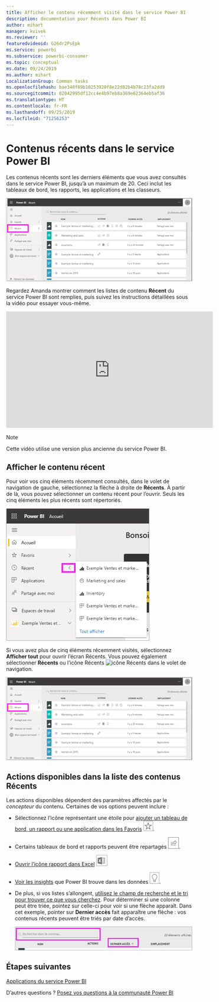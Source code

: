 ```yaml
---
title: Afficher le contenu récemment visité dans le service Power BI
description: documentation pour Récents dans Power BI
author: mihart
manager: kvivek
ms.reviewer: ''
featuredvideoid: G26dr2PsEpk
ms.service: powerbi
ms.subservice: powerbi-consumer
ms.topic: conceptual
ms.date: 09/24/2019
ms.author: mihart
LocalizationGroup: Common tasks
ms.openlocfilehash: bae340f89b10253920f8e22d02b4b78c23fa2dd9
ms.sourcegitcommit: 02042995df12cc4e4b97eb8a369e62364eb5af36
ms.translationtype: HT
ms.contentlocale: fr-FR
ms.lasthandoff: 09/25/2019
ms.locfileid: "71256253"
---
```

# <a name="recent-content-in-the-power-bi-service"></a>Contenus **récents** dans le service Power BI
Les contenus récents sont les derniers éléments que vous avez consultés dans le service Power BI, jusqu’à un maximum de 20.  Ceci inclut les tableaux de bord, les rapports, les applications et les classeurs.

![fenêtre Contenu récent](./media/end-user-recent/power-bi-recent.png)

Regardez Amanda montrer comment les listes de contenu **Récent** du service Power BI sont remplies, puis suivez les instructions détaillées sous la vidéo pour essayer vous-même.

<iframe width="560" height="315" src="https://www.youtube.com/embed/G26dr2PsEpk" frameborder="0" allowfullscreen></iframe>

> [!NOTE]
> Cette vidéo utilise une version plus ancienne du service Power BI.

## <a name="display-recent-content"></a>Afficher le contenu récent
Pour voir vos cinq éléments récemment consultés, dans le volet de navigation de gauche, sélectionnez la flèche à droite de **Récents**.  À partir de là, vous pouvez sélectionner un contenu récent pour l’ouvrir. Seuls les cinq éléments les plus récents sont répertoriés.

![menu volant Contenu récent](./media/end-user-recent/power-bi-recent-flyout.png)

Si vous avez plus de cinq éléments récemment visités, sélectionnez **Afficher tout** pour ouvrir l’écran Récents. Vous pouvez également sélectionner **Récents** ou l’icône Récents ![icône Récents](./media/end-user-recent/power-bi-icon.png) dans le volet de navigation.

![afficher tout le contenu récent](./media/end-user-recent/power-bi-recent.png)

## <a name="actions-available-from-the-recent-content-list"></a>Actions disponibles dans la liste des contenus **Récents**
Les actions disponibles dépendent des paramètres affectés par le *concepteur* du contenu. Certaines de vos options peuvent inclure :
* Sélectionnez l’icône représentant une étoile pour [ajouter un tableau de bord, un rapport ou une application dans les Favoris](end-user-favorite.md) ![icône d’étoile](./media/end-user-shared-with-me/power-bi-star-icon.png).
* Certains tableaux de bord et rapports peuvent être repartagés  ![Icône de partage](./media/end-user-shared-with-me/power-bi-share-icon-new.png).
* [Ouvrir l’icône rapport dans Excel](end-user-export.md) ![icône Exporter vers Excel](./media/end-user-shared-with-me/power-bi-excel.png) 
* [Voir les insights](end-user-insights.md) que Power BI trouve dans les données ![icône Insights](./media/end-user-shared-with-me/power-bi-insights.png).
* De plus, si vos listes s’allongent, [utilisez le champ de recherche et le tri pour trouver ce que vous cherchez](end-user-search-sort.md). Pour déterminer si une colonne peut être triée, pointez sur celle-ci pour voir si une flèche apparaît. Dans cet exemple, pointer sur **Dernier accès** fait apparaître une flèche : vos contenus récents peuvent être triés par date d’accès. 

    ![Trier tous les contenus récents](./media/end-user-recent/power-bi-recent-sort.png)


## <a name="next-steps"></a>Étapes suivantes
[Applications du service Power BI](end-user-apps.md)

D’autres questions ? [Posez vos questions à la communauté Power BI](http://community.powerbi.com/)

